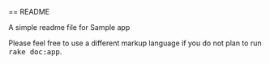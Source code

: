 == README

A simple readme file for Sample app

Please feel free to use a different markup language if you do not plan to run
<tt>rake doc:app</tt>.
